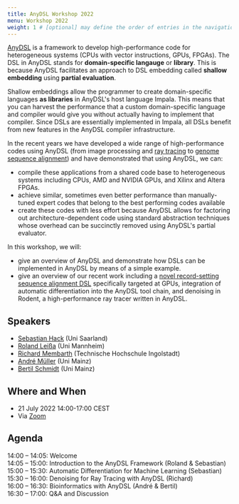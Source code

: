 ```yaml
---
title: AnyDSL Workshop 2022
menu: Workshop 2022
weight: 1 # [optional] may define the order of entries in the navigation tree
---
```

[AnyDSL](https://anydsl.github.io) is a framework to develop high-performance code for heterogeneous systems (CPUs with vector instructions, GPUs, FPGAs).
The DSL in AnyDSL stands for **domain-specific langauge** or **library**.
This is because AnyDSL facilitates an approach to DSL embedding called **shallow embedding** using **partial evaluation**.

Shallow embeddings allow the programmer to create domain-specific languages **as libraries** in AnyDSL's host language Impala.
This means that you can harvest the performance that a custom domain-specific language and compiler would give you without actually having to implement that compiler.
Since DSLs are essentially implemented in Impala, all DSLs benefit from new features in the AnyDSL compiler infrastructure.

In the recent years we have developed a wide range of high-performance codes using AnyDSL (from image processing and [ray tracing](https://graphics.cg.uni-saarland.de/papers/perard-2019-siggraph-rodent.pdf) to [genome sequence alignment](https://arxiv.org/pdf/2002.04561.pdf)) and have demonstrated that using AnyDSL, we can:

* compile these applications from a shared code base to heterogeneous systems including CPUs, AMD and NVIDIA GPUs, and Xilinx and Altera FPGAs.
* achieve similar, sometimes even better performance than manually-tuned expert codes that belong to the best performing codes available
* create these codes with less effort because AnyDSL allows for factoring out architecture-dependent code using standard abstraction techniques whose overhead can be succinctly removed using AnyDSL's partial evaluator.

In this workshop, we will:

* give an overview of AnyDSL and demonstrate how DSLs can be implemented in AnyDSL by means of a simple example.
* give an overview of our recent work including a [novel record-setting sequence alignment DSL](https://arxiv.org/abs/2205.07610) specifically targeted at GPUs, integration of automatic differentiation into the AnyDSL tool chain, and denoising in Rodent, a high-performance ray tracer written in AnyDSL.

## Speakers

* [Sebastian Hack](https://compilers.cs.uni-saarland.de/people/hack/) (Uni Saarland)
* [Roland Leißa](https://www.wim.uni-mannheim.de/leissa/) (Uni Mannheim)
* [Richard Membarth](https://www.thi.de/suche/mitarbeiter/prof-dr-richard-membarth/) (Technische Hochschule Ingolstadt)
* [André Müller](https://www.hpc.informatik.uni-mainz.de/people/andre-mueller/) (Uni Mainz)
* [Bertil Schmidt](https://www.hpc.informatik.uni-mainz.de/people/bertil-schmidt/) (Uni Mainz)

## Where and When

* 21 July 2022 14:00-17:00 CEST
* Via [Zoom](https://cs-uni-saarland-de.zoom.us/j/88467388643?pwd=OExnaldrR0NlU3haMTNKQ0xraXVkQT09)

## Agenda

14:00 – 14:05: Welcome  
14:05 – 15:00: Introduction to the AnyDSL Framework (Roland & Sebastian)  
15:00 – 15:30: Automatic Differentiation for Machine Learning (Sebastian)  
15:30 – 16:00: Denoising for Ray Tracing with AnyDSL (Richard)  
16:00 – 16:30: Bioinformatics with AnyDSL (André & Bertil)  
16:30 – 17:00: Q&A and Discussion  


